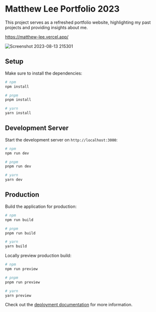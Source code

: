 # Matthew Lee Portfolio 2023

This project serves as a refreshed portfolio website, highlighting my past projects and providing insights about me.

https://matthew-lee.vercel.app/

![Screenshot 2023-08-13 215301](https://github.com/mattrlee35/moott-portfolio-2023/assets/137587427/3e8059ff-8751-49bc-b649-1dd4c919e6c1)

## Setup

Make sure to install the dependencies:

```bash
# npm
npm install

# pnpm
pnpm install

# yarn
yarn install
```

## Development Server

Start the development server on `http://localhost:3000`:

```bash
# npm
npm run dev

# pnpm
pnpm run dev

# yarn
yarn dev
```

## Production

Build the application for production:

```bash
# npm
npm run build

# pnpm
pnpm run build

# yarn
yarn build
```

Locally preview production build:

```bash
# npm
npm run preview

# pnpm
pnpm run preview

# yarn
yarn preview
```

Check out the [deployment documentation](https://nuxt.com/docs/getting-started/deployment) for more information.
